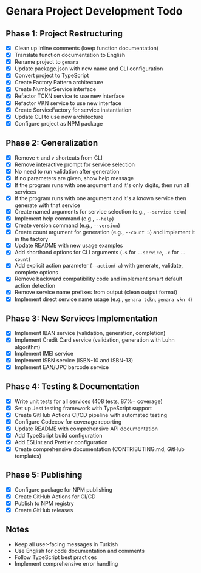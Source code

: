 # Genara Project Development Todo

## Phase 1: Project Restructuring
- [x] Clean up inline comments (keep function documentation)
- [x] Translate function documentation to English
- [x] Rename project to `genara`
- [x] Update package.json with new name and CLI configuration
- [x] Convert project to TypeScript
- [x] Create Factory Pattern architecture
- [x] Create NumberService interface
- [x] Refactor TCKN service to use new interface
- [x] Refactor VKN service to use new interface
- [x] Create ServiceFactory for service instantiation
- [x] Update CLI to use new architecture
- [x] Configure project as NPM package

## Phase 2: Generalization
- [x] Remove `t` and `v` shortcuts from CLI
- [x] Remove interactive prompt for service selection
- [x] No need to run validation after generation
- [x] If no parameters are given, show help message
- [x] If the program runs with one argument and it's only digits, then run all services
- [x] If the program runs with one argument and it's a known service then generate with that service
- [x] Create named arguments for service selection (e.g., `--service tckn`)
- [x] Implement help command (e.g., `--help`)
- [x] Create version command (e.g., `--version`)
- [x] Create count argument for generation (e.g., `--count 5`) and implement it in the factory
- [x] Update README with new usage examples
- [x] Add shorthand options for CLI arguments (`-s` for `--service`, `-c` for `--count`)
- [x] Add explicit action parameter (`--action`/`-a`) with generate, validate, complete options
- [x] Remove backward compatibility code and implement smart default action detection
- [x] Remove service name prefixes from output (clean output format)
- [x] Implement direct service name usage (e.g., `genara tckn`, `genara vkn 4`)

## Phase 3: New Services Implementation
- [x] Implement IBAN service (validation, generation, completion)
- [x] Implement Credit Card service (validation, generation with Luhn algorithm)
- [x] Implement IMEI service
- [x] Implement ISBN service (ISBN-10 and ISBN-13)
- [x] Implement EAN/UPC barcode service

## Phase 4: Testing & Documentation
- [x] Write unit tests for all services (408 tests, 87%+ coverage)
- [x] Set up Jest testing framework with TypeScript support
- [x] Create GitHub Actions CI/CD pipeline with automated testing
- [x] Configure Codecov for coverage reporting
- [x] Update README with comprehensive API documentation
- [x] Add TypeScript build configuration
- [x] Add ESLint and Prettier configuration
- [x] Create comprehensive documentation (CONTRIBUTING.md, GitHub templates)

## Phase 5: Publishing
- [x] Configure package for NPM publishing
- [x] Create GitHub Actions for CI/CD
- [x] Publish to NPM registry
- [x] Create GitHub releases

## Notes
- Keep all user-facing messages in Turkish
- Use English for code documentation and comments
- Follow TypeScript best practices
- Implement comprehensive error handling
